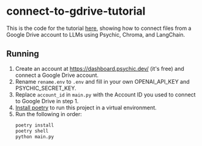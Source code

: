 # connect-to-gdrive-tutorial
This is the code for the tutorial [here](www.psychic.dev/post/how-to-connect-the-gdrive-api-to-langchain), showing how to connect files from a Google Drive account to LLMs using Psychic, Chroma, and LangChain.

## Running
1. Create an account at https://dashboard.psychic.dev/ (it's free) and connect a Google Drive account.
2. Rename `rename.env` to `.env` and fill in your own OPENAI_API_KEY and PSYCHIC_SECRET_KEY.
3. Replace `account_id` in `main.py` with the Account ID you used to connect to Google Drive in step 1.
4. [Install poetry](https://python-poetry.org/docs/) to run this project in a virtual environment.
5. Run the following in order:
    ```bash
    poetry install
    poetry shell
    python main.py
    ```